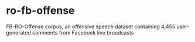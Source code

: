 # ro-fb-offense
FB-RO-Offense corpus, an offensive speech dataset containing 4,455 user-generated comments from Facebook live broadcasts
